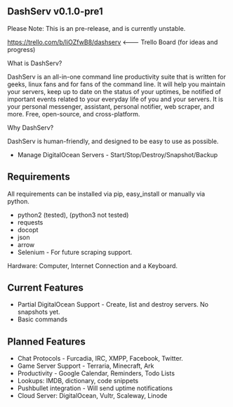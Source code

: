DashServ v0.1.0-pre1
--------

Please Note: This is an pre-release, and is currently unstable.

https://trello.com/b/liOZfwB8/dashserv <--- Trello Board (for ideas and progress)

What is DashServ?

DashServ is an all-in-one command line productivity suite that is written for
geeks, linux fans and for fans of the command line. It will help you maintain
your servers, keep up to date on the status of your uptimes, be notified
of important events related to your everyday life of you and your servers. It
is your personal messenger, assistant, personal notifier, web scraper, and
more. Free, open-source, and cross-platform.

Why DashServ?

DashServ is human-friendly, and designed to be easy to use as possible.

* Manage DigitalOcean Servers - Start/Stop/Destroy/Snapshot/Backup


Requirements
-------------

All requirements can be installed via pip, easy_install or manually via python.
* python2 (tested), (python3 not tested)
* requests
* docopt
* json
* arrow
* Selenium - For future scraping support.

Hardware: Computer, Internet Connection and a Keyboard.


Current Features
-------

* Partial DigitalOcean Support - Create, list and destroy servers. No snapshots yet.
* Basic commands


Planned Features
------------------

* Chat Protocols - Furcadia, IRC, XMPP, Facebook, Twitter.
* Game Server Support - Terraria, Minecraft, Ark
* Productivity - Google Calendar, Reminders, Todo Lists
* Lookups: IMDB, dictionary, code snippets
* Pushbullet integration - Will send uptime notifications
* Cloud Server: DigitalOcean, Vultr, Scaleway, Linode

